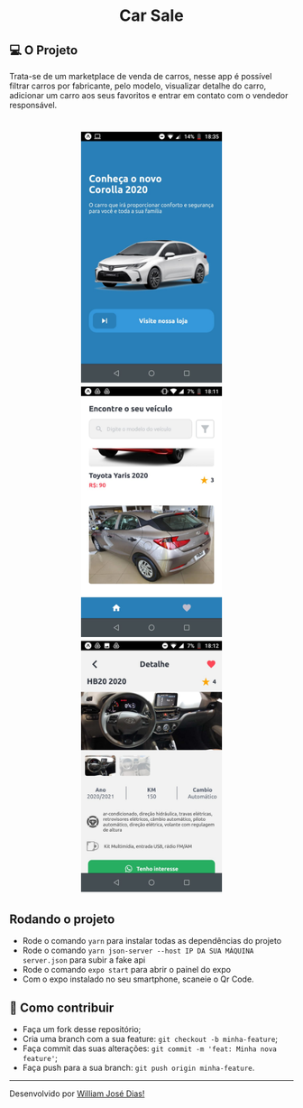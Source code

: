 <h1 align="center">Car Sale</h1>

## 💻 O Projeto
Trata-se de um marketplace de venda de carros, nesse app é possível filtrar carros por fabricante, pelo modelo, visualizar detalhe do carro, adicionar um carro aos seus favoritos e entrar em contato com o vendedor responsável.

<h1 align="center" class="teste">
  <img src="./images/img1.jpeg" width="250"/>
  <img src="./images/img2.jpeg" width="250"/>
  <img src="./images/img3.jpeg" width="250"/>
</h1>

## Rodando o projeto
- Rode o comando `yarn` para instalar todas as dependências do projeto 
- Rode o comando `yarn json-server --host IP DA SUA MÁQUINA server.json` para subir a fake api
- Rode o comando `expo start` para abrir o painel do expo
- Com o expo instalado no seu smartphone, scaneie o Qr Code.

## 🤔 Como contribuir

- Faça um fork desse repositório;
- Cria uma branch com a sua feature: `git checkout -b minha-feature`;
- Faça commit das suas alterações: `git commit -m 'feat: Minha nova feature'`;
- Faça push para a sua branch: `git push origin minha-feature`.

---

Desenvolvido por [William José Dias!](https://github.com/WilliamWJD)
